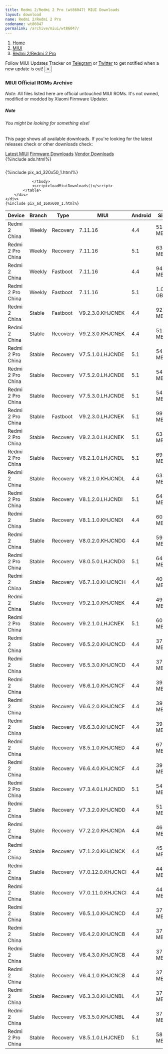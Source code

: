```yaml
---
title: Redmi 2/Redmi 2 Pro (wt86047) MIUI Downloads
layout: download
name: Redmi 2/Redmi 2 Pro
codename: wt86047
permalink: /archive/miui/wt86047/
---
```

<nav aria-label="breadcrumb">
    <ol class="breadcrumb">
        <li class="breadcrumb-item"><a href="/">Home</a></li>
        <li class="breadcrumb-item"><a href="/miui/">MIUI</a></li>
        <li class="breadcrumb-item active" aria-current="page"><a href="/miui/wt86047/">Redmi 2/Redmi 2 Pro</a></li>
    </ol>
</nav>
<div class="alert alert-primary alert-dismissible fade show" role="alert">
    Follow MIUI Updates Tracker on <a href="https://t.me/MIUIUpdatesTracker" class="alert-link">Telegram</a>
     or <a href="https://twitter.com/MiFwUpdater" class="alert-link">Twitter</a> to get notified when a new update is out!
    <button type="button" class="close" data-dismiss="alert" aria-label="Close">
        <span aria-hidden="true">&times;</span>
    </button>
</div>

### MIUI Official ROMs Archive
*Note*: All files listed here are official untouched MIUI ROMs. It's not owned, modified or modded by Xiaomi Firmware Updater.
<div class="card">
  <div class="card-body">
    <h5 class="card-title">Note</h5>
    <h6 class="card-subtitle mb-2 text-muted">You might be looking for something else!</h6>
    <p class="card-text">This page shows all available downloads.
     If you're looking for the latest releases check or other downloads check:</p>
    <a href="/miui/wt86047/" class="card-link">Latest MIUI</a>
    <a href="/firmware/wt86047/" class="card-link">Firmware Downloads</a>
    <a href="/vendor/wt86047/" class="card-link">Vendor Downloads</a>
  </div>
</div>
{%include ads.html%}
<div class="row justify-content-center">
    <div class="col-10">
        <div class="table-responsive-md" style="margin-top: 25px;">
            {%include pix_ad_320x50_1.html%}
            <table id="miui" class="display dt-responsive nowrap compact table table-striped table-hover table-sm">
                <thead class="thead-dark">
                    <tr>
                        <th data-ref="device">Device</th>
                        <th data-ref="branch">Branch</th>
                        <th data-ref="type">Type</th>
                        <th data-ref="miui">MIUI</th>
                        <th data-ref="android">Android</th>
                        <th data-ref="size">Size</th>
                        <th data-ref="size">Date</th>
                        <th data-ref="link">Link</th>
                    </tr>
                </thead>
                <tbody>
                <tr><td>Redmi 2 China</td><td>Weekly</td><td>Recovery</td><td>7.11.16</td><td>4.4</td><td>519.4 MB</td><td>2018-09-07</td><td><a href="/miui/wt86047/weekly/7.11.16/">Download</a></td></tr>
<tr><td>Redmi 2 Pro China</td><td>Weekly</td><td>Recovery</td><td>7.11.16</td><td>5.1</td><td>631.2 MB</td><td>2018-09-07</td><td><a href="/miui/wt86047/weekly/7.11.16/">Download</a></td></tr>
<tr><td>Redmi 2 China</td><td>Weekly</td><td>Fastboot</td><td>7.11.16</td><td>4.4</td><td>942.7 MB</td><td>2018-09-07</td><td><a href="/miui/wt86047/weekly/7.11.16/">Download</a></td></tr>
<tr><td>Redmi 2 Pro China</td><td>Weekly</td><td>Fastboot</td><td>7.11.16</td><td>5.1</td><td>1.0 GB</td><td>2018-09-07</td><td><a href="/miui/wt86047/weekly/7.11.16/">Download</a></td></tr>
<tr><td>Redmi 2 China</td><td>Stable</td><td>Fastboot</td><td>V9.2.3.0.KHJCNEK</td><td>4.4</td><td>920.6 MB</td><td>2018-09-07</td><td><a href="/miui/wt86047/stable/V9.2.3.0.KHJCNEK/">Download</a></td></tr>
<tr><td>Redmi 2 China</td><td>Stable</td><td>Recovery</td><td>V9.2.3.0.KHJCNEK</td><td>4.4</td><td>518.9 MB</td><td>2018-09-07</td><td><a href="/miui/wt86047/stable/V9.2.3.0.KHJCNEK/">Download</a></td></tr>
<tr><td>Redmi 2 Pro China</td><td>Stable</td><td>Recovery</td><td>V7.5.1.0.LHJCNDE</td><td>5.1</td><td>544.5 MB</td><td>2018-08-03</td><td><a href="/miui/wt86047/stable/V7.5.1.0.LHJCNDE/">Download</a></td></tr>
<tr><td>Redmi 2 Pro China</td><td>Stable</td><td>Recovery</td><td>V7.5.2.0.LHJCNDE</td><td>5.1</td><td>544.2 MB</td><td>2018-08-03</td><td><a href="/miui/wt86047/stable/V7.5.2.0.LHJCNDE/">Download</a></td></tr>
<tr><td>Redmi 2 Pro China</td><td>Stable</td><td>Recovery</td><td>V7.5.3.0.LHJCNDE</td><td>5.1</td><td>544.2 MB</td><td>2018-08-03</td><td><a href="/miui/wt86047/stable/V7.5.3.0.LHJCNDE/">Download</a></td></tr>
<tr><td>Redmi 2 Pro China</td><td>Stable</td><td>Fastboot</td><td>V9.2.3.0.LHJCNEK</td><td>5.1</td><td>994.1 MB</td><td>2017-12-29</td><td><a href="/miui/wt86047/stable/V9.2.3.0.LHJCNEK/">Download</a></td></tr>
<tr><td>Redmi 2 Pro China</td><td>Stable</td><td>Recovery</td><td>V9.2.3.0.LHJCNEK</td><td>5.1</td><td>633.1 MB</td><td>2017-12-28</td><td><a href="/miui/wt86047/stable/V9.2.3.0.LHJCNEK/">Download</a></td></tr>
<tr><td>Redmi 2 Pro China</td><td>Stable</td><td>Recovery</td><td>V8.2.1.0.LHJCNDL</td><td>5.1</td><td>698.1 MB</td><td>2017-02-14</td><td><a href="/miui/wt86047/stable/V8.2.1.0.LHJCNDL/">Download</a></td></tr>
<tr><td>Redmi 2 China</td><td>Stable</td><td>Recovery</td><td>V8.2.1.0.KHJCNDL</td><td>4.4</td><td>636.4 MB</td><td>2017-01-20</td><td><a href="/miui/wt86047/stable/V8.2.1.0.KHJCNDL/">Download</a></td></tr>
<tr><td>Redmi 2 Pro China</td><td>Stable</td><td>Recovery</td><td>V8.1.2.0.LHJCNDI</td><td>5.1</td><td>647.8 MB</td><td>2016-11-24</td><td><a href="/miui/wt86047/stable/V8.1.2.0.LHJCNDI/">Download</a></td></tr>
<tr><td>Redmi 2 China</td><td>Stable</td><td>Recovery</td><td>V8.1.1.0.KHJCNDI</td><td>4.4</td><td>603.2 MB</td><td>2016-11-16</td><td><a href="/miui/wt86047/stable/V8.1.1.0.KHJCNDI/">Download</a></td></tr>
<tr><td>Redmi 2 China</td><td>Stable</td><td>Recovery</td><td>V8.0.2.0.KHJCNDG</td><td>4.4</td><td>598.1 MB</td><td>2016-09-27</td><td><a href="/miui/wt86047/stable/V8.0.2.0.KHJCNDG/">Download</a></td></tr>
<tr><td>Redmi 2 Pro China</td><td>Stable</td><td>Recovery</td><td>V8.0.5.0.LHJCNDG</td><td>5.1</td><td>642.4 MB</td><td>2016-09-27</td><td><a href="/miui/wt86047/stable/V8.0.5.0.LHJCNDG/">Download</a></td></tr>
<tr><td>Redmi 2 China</td><td>Stable</td><td>Recovery</td><td>V6.7.1.0.KHJCNCH</td><td>4.4</td><td>407.6 MB</td><td>2016-08-23</td><td><a href="/miui/wt86047/stable/V6.7.1.0.KHJCNCH/">Download</a></td></tr>
<tr><td>Redmi 2 China</td><td>Stable</td><td>Recovery</td><td>V9.2.1.0.KHJCNEK</td><td>4.4</td><td>494.9 MB</td><td>2017-12-28</td><td><a href="/miui/wt86047/stable/V9.2.1.0.KHJCNEK/">Download</a></td></tr>
<tr><td>Redmi 2 Pro China</td><td>Stable</td><td>Recovery</td><td>V9.2.1.0.LHJCNEK</td><td>5.1</td><td>603.8 MB</td><td>2017-12-27</td><td><a href="/miui/wt86047/stable/V9.2.1.0.LHJCNEK/">Download</a></td></tr>
<tr><td>Redmi 2 China</td><td>Stable</td><td>Recovery</td><td>V6.5.2.0.KHJCNCD</td><td>4.4</td><td>374.5 MB</td><td>2016-08-23</td><td><a href="/miui/wt86047/stable/V6.5.2.0.KHJCNCD/">Download</a></td></tr>
<tr><td>Redmi 2 China</td><td>Stable</td><td>Recovery</td><td>V6.5.3.0.KHJCNCD</td><td>4.4</td><td>373.3 MB</td><td>2016-08-23</td><td><a href="/miui/wt86047/stable/V6.5.3.0.KHJCNCD/">Download</a></td></tr>
<tr><td>Redmi 2 China</td><td>Stable</td><td>Recovery</td><td>V6.6.1.0.KHJCNCF</td><td>4.4</td><td>394.4 MB</td><td>2016-08-23</td><td><a href="/miui/wt86047/stable/V6.6.1.0.KHJCNCF/">Download</a></td></tr>
<tr><td>Redmi 2 China</td><td>Stable</td><td>Recovery</td><td>V6.6.2.0.KHJCNCF</td><td>4.4</td><td>395.0 MB</td><td>2016-08-23</td><td><a href="/miui/wt86047/stable/V6.6.2.0.KHJCNCF/">Download</a></td></tr>
<tr><td>Redmi 2 China</td><td>Stable</td><td>Recovery</td><td>V6.6.3.0.KHJCNCF</td><td>4.4</td><td>395.0 MB</td><td>2016-08-23</td><td><a href="/miui/wt86047/stable/V6.6.3.0.KHJCNCF/">Download</a></td></tr>
<tr><td>Redmi 2 China</td><td>Stable</td><td>Recovery</td><td>V8.5.1.0.KHJCNED</td><td>4.4</td><td>678.3 MB</td><td>2017-10-30</td><td><a href="/miui/wt86047/stable/V8.5.1.0.KHJCNED/">Download</a></td></tr>
<tr><td>Redmi 2 China</td><td>Stable</td><td>Recovery</td><td>V6.6.4.0.KHJCNCF</td><td>4.4</td><td>395.0 MB</td><td>2016-08-23</td><td><a href="/miui/wt86047/stable/V6.6.4.0.KHJCNCF/">Download</a></td></tr>
<tr><td>Redmi 2 Pro China</td><td>Stable</td><td>Recovery</td><td>V7.3.4.0.LHJCNDD</td><td>5.1</td><td>540.3 MB</td><td>2016-05-16</td><td><a href="/miui/wt86047/stable/V7.3.4.0.LHJCNDD/">Download</a></td></tr>
<tr><td>Redmi 2 China</td><td>Stable</td><td>Recovery</td><td>V7.3.2.0.KHJCNDD</td><td>4.4</td><td>519.3 MB</td><td>2016-05-11</td><td><a href="/miui/wt86047/stable/V7.3.2.0.KHJCNDD/">Download</a></td></tr>
<tr><td>Redmi 2 China</td><td>Stable</td><td>Recovery</td><td>V7.2.2.0.KHJCNDA</td><td>4.4</td><td>468.6 MB</td><td>2016-03-24</td><td><a href="/miui/wt86047/stable/V7.2.2.0.KHJCNDA/">Download</a></td></tr>
<tr><td>Redmi 2 China</td><td>Stable</td><td>Recovery</td><td>V7.1.2.0.KHJCNCK</td><td>4.4</td><td>458.9 MB</td><td>2015-12-18</td><td><a href="/miui/wt86047/stable/V7.1.2.0.KHJCNCK/">Download</a></td></tr>
<tr><td>Redmi 2 China</td><td>Stable</td><td>Recovery</td><td>V7.0.12.0.KHJCNCI</td><td>4.4</td><td>445.3 MB</td><td>2015-11-11</td><td><a href="/miui/wt86047/stable/V7.0.12.0.KHJCNCI/">Download</a></td></tr>
<tr><td>Redmi 2 China</td><td>Stable</td><td>Recovery</td><td>V7.0.11.0.KHJCNCI</td><td>4.4</td><td>444.9 MB</td><td>2015-10-28</td><td><a href="/miui/wt86047/stable/V7.0.11.0.KHJCNCI/">Download</a></td></tr>
<tr><td>Redmi 2 China</td><td>Stable</td><td>Recovery</td><td>V6.5.1.0.KHJCNCD</td><td>4.4</td><td>374.5 MB</td><td>2015-05-17</td><td><a href="/miui/wt86047/stable/V6.5.1.0.KHJCNCD/">Download</a></td></tr>
<tr><td>Redmi 2 China</td><td>Stable</td><td>Recovery</td><td>V6.4.2.0.KHJCNCB</td><td>4.4</td><td>375.0 MB</td><td>2015-04-05</td><td><a href="/miui/wt86047/stable/V6.4.2.0.KHJCNCB/">Download</a></td></tr>
<tr><td>Redmi 2 China</td><td>Stable</td><td>Recovery</td><td>V6.4.3.0.KHJCNCB</td><td>4.4</td><td>373.1 MB</td><td>2015-04-04</td><td><a href="/miui/wt86047/stable/V6.4.3.0.KHJCNCB/">Download</a></td></tr>
<tr><td>Redmi 2 China</td><td>Stable</td><td>Recovery</td><td>V6.4.1.0.KHJCNCB</td><td>4.4</td><td>375.0 MB</td><td>2015-03-30</td><td><a href="/miui/wt86047/stable/V6.4.1.0.KHJCNCB/">Download</a></td></tr>
<tr><td>Redmi 2 China</td><td>Stable</td><td>Recovery</td><td>V6.3.3.0.KHJCNBL</td><td>4.4</td><td>376.3 MB</td><td>2015-03-27</td><td><a href="/miui/wt86047/stable/V6.3.3.0.KHJCNBL/">Download</a></td></tr>
<tr><td>Redmi 2 China</td><td>Stable</td><td>Recovery</td><td>V6.3.5.0.KHJCNBL</td><td>4.4</td><td>376.3 MB</td><td>2015-03-27</td><td><a href="/miui/wt86047/stable/V6.3.5.0.KHJCNBL/">Download</a></td></tr>
<tr><td>Redmi 2 Pro China</td><td>Stable</td><td>Recovery</td><td>V8.5.1.0.LHJCNED</td><td>5.1</td><td>588.4 MB</td><td>2017-09-21</td><td><a href="/miui/wt86047/stable/V8.5.1.0.LHJCNED/">Download</a></td></tr>

                </tbody>
                <script>loadMiuiDownloads()</script>
            </table>
        </div>
    </div>
    {%include pix_ad_160x600_1.html%}
</div>
